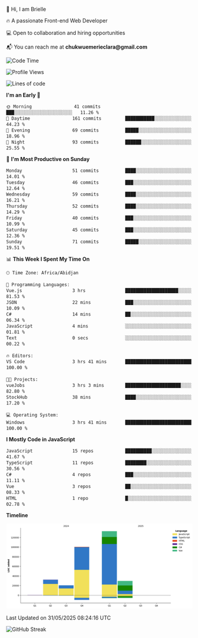 <div align="left">
  <p>👋 Hi, I am Brielle</p>
  <p>🔥 A passionate Front-end Web Developer</p>
  <p>💻 Open to collaboration and hiring opportunities</p>
  <p>📬 You can reach me at <strong>chukwuemerieclara@gmail.com</strong></p>
</div>


 
 <!--START_SECTION:waka-->
![Code Time](http://img.shields.io/badge/Code%20Time-637%20hrs%2054%20mins-blue)

![Profile Views](http://img.shields.io/badge/Profile%20Views-0-blue)

![Lines of code](https://img.shields.io/badge/From%20Hello%20World%20I%27ve%20Written-315.4%20thousand%20lines%20of%20code-blue)

**I'm an Early 🐤** 

```text
🌞 Morning                41 commits          ███░░░░░░░░░░░░░░░░░░░░░░   11.26 % 
🌆 Daytime                161 commits         ███████████░░░░░░░░░░░░░░   44.23 % 
🌃 Evening                69 commits          █████░░░░░░░░░░░░░░░░░░░░   18.96 % 
🌙 Night                  93 commits          ██████░░░░░░░░░░░░░░░░░░░   25.55 % 
```
📅 **I'm Most Productive on Sunday** 

```text
Monday                   51 commits          ████░░░░░░░░░░░░░░░░░░░░░   14.01 % 
Tuesday                  46 commits          ███░░░░░░░░░░░░░░░░░░░░░░   12.64 % 
Wednesday                59 commits          ████░░░░░░░░░░░░░░░░░░░░░   16.21 % 
Thursday                 52 commits          ████░░░░░░░░░░░░░░░░░░░░░   14.29 % 
Friday                   40 commits          ███░░░░░░░░░░░░░░░░░░░░░░   10.99 % 
Saturday                 45 commits          ███░░░░░░░░░░░░░░░░░░░░░░   12.36 % 
Sunday                   71 commits          █████░░░░░░░░░░░░░░░░░░░░   19.51 % 
```


📊 **This Week I Spent My Time On** 

```text
🕑︎ Time Zone: Africa/Abidjan

💬 Programming Languages: 
Vue.js                   3 hrs               ████████████████████░░░░░   81.53 % 
JSON                     22 mins             ███░░░░░░░░░░░░░░░░░░░░░░   10.09 % 
C#                       14 mins             ██░░░░░░░░░░░░░░░░░░░░░░░   06.34 % 
JavaScript               4 mins              ░░░░░░░░░░░░░░░░░░░░░░░░░   01.81 % 
Text                     0 secs              ░░░░░░░░░░░░░░░░░░░░░░░░░   00.22 % 

🔥 Editors: 
VS Code                  3 hrs 41 mins       █████████████████████████   100.00 % 

🐱‍💻 Projects: 
vueJobs                  3 hrs 3 mins        █████████████████████░░░░   82.80 % 
StockHub                 38 mins             ████░░░░░░░░░░░░░░░░░░░░░   17.20 % 

💻 Operating System: 
Windows                  3 hrs 41 mins       █████████████████████████   100.00 % 
```

**I Mostly Code in JavaScript** 

```text
JavaScript               15 repos            ██████████░░░░░░░░░░░░░░░   41.67 % 
TypeScript               11 repos            ████████░░░░░░░░░░░░░░░░░   30.56 % 
C#                       4 repos             ███░░░░░░░░░░░░░░░░░░░░░░   11.11 % 
Vue                      3 repos             ██░░░░░░░░░░░░░░░░░░░░░░░   08.33 % 
HTML                     1 repo              █░░░░░░░░░░░░░░░░░░░░░░░░   02.78 % 
```



**Timeline**

![Lines of Code chart](https://raw.githubusercontent.com/Brielle28/Brielle28/main/assets/bar_graph.png)


 Last Updated on 31/05/2025 08:24:16 UTC
<!--END_SECTION:waka-->

![GitHub Streak](https://github-readme-streak-stats.herokuapp.com/?user=Brielle28)



